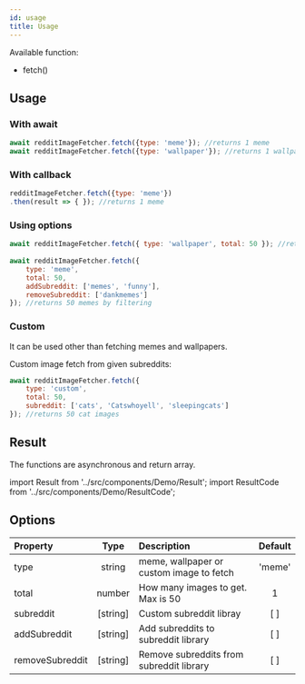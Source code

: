 ```yaml
---
id: usage
title: Usage
---
```


Available function:

- fetch()

## Usage

### With await

```jsx 
await redditImageFetcher.fetch({type: 'meme'}); //returns 1 meme 
await redditImageFetcher.fetch({type: 'wallpaper'}); //returns 1 wallpaper
```

### With callback

```jsx 
redditImageFetcher.fetch({type: 'meme'})
.then(result => { }); //returns 1 meme
```

### Using options

```jsx 
await redditImageFetcher.fetch({ type: 'wallpaper', total: 50 }); //returns 50 wallpapers 
 
await redditImageFetcher.fetch({
    type: 'meme',
    total: 50, 
    addSubreddit: ['memes', 'funny'], 
    removeSubreddit: ['dankmemes']
}); //returns 50 memes by filtering
```

### Custom
It can be used other than fetching memes and wallpapers.
<p>Custom image fetch from given subreddits:</p>

```jsx 
await redditImageFetcher.fetch({
    type: 'custom',
    total: 50, 
    subreddit: ['cats', 'Catswhoyell', 'sleepingcats'] 
}); //returns 50 cat images
```

## Result

The functions are asynchronous and return array.

import Result from '../src/components/Demo/Result';
import ResultCode from '../src/components/Demo/ResultCode';

<Result data={ResultCode}/>

## Options

<div className="z-table-wrapper">
   <table>
      <thead>
         <tr>
            <th align="left">Property</th>
            <th align="center">Type</th>
            <th align="left">Description</th>
            <th align="center">Default</th>
         </tr>
      </thead>
      <tbody>
         <tr>
            <td align="left">type</td>
            <td align="center">string</td>
            <td align="left">meme, wallpaper or custom image to fetch</td>
            <td align="center">'meme'</td>
         </tr>
         <tr>
            <td align="left">total</td>
            <td align="center">number</td>
            <td align="left">How many images to get. Max is 50</td>
            <td align="center">1</td>
         </tr>
         <tr>
            <td align="left">subreddit</td>
            <td align="center">[string]</td>
            <td align="left">Custom subreddit libray</td>
            <td align="center">[ ]</td>
         </tr>
         <tr>
            <td align="left">addSubreddit</td>
            <td align="center">[string]</td>
            <td align="left">Add subreddits to subreddit library</td>
            <td align="center">[ ]</td>
         </tr>
         <tr>
            <td align="left">removeSubreddit</td>
            <td align="center">[string]</td>
            <td align="left">Remove subreddits from subreddit library</td>
            <td align="center">[ ]</td>
         </tr>
      </tbody>
   </table>
</div>
